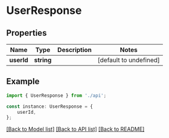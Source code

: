 # UserResponse


## Properties

Name | Type | Description | Notes
------------ | ------------- | ------------- | -------------
**userId** | **string** |  | [default to undefined]

## Example

```typescript
import { UserResponse } from './api';

const instance: UserResponse = {
    userId,
};
```

[[Back to Model list]](../README.md#documentation-for-models) [[Back to API list]](../README.md#documentation-for-api-endpoints) [[Back to README]](../README.md)
